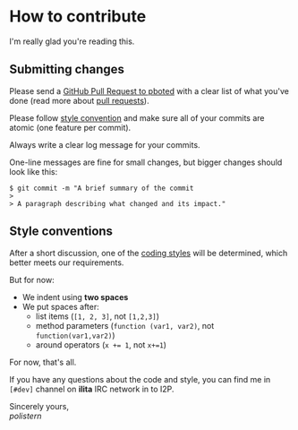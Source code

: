 # How to contribute

I'm really glad you're reading this.

## Submitting changes

Please send a [GitHub Pull Request to pboted](https://github.com/polistern/pboted/pull/new/master) with a clear list of what you've done (read more about [pull requests](http://help.github.com/pull-requests/)).

Please follow [style convention](#style-conventions) and make sure all of your commits are atomic (one feature per commit).

Always write a clear log message for your commits.

One-line messages are fine for small changes, but bigger changes should look like this:

```
$ git commit -m "A brief summary of the commit
>
> A paragraph describing what changed and its impact."
```

## Style conventions

After a short discussion, one of the [coding styles](https://github.com/motine/cppstylelineup) will be determined, which better meets our requirements.

But for now:

  * We indent using **two spaces**
  * We put spaces after:
    - list items (`[1, 2, 3]`, not `[1,2,3]`)
    - method parameters (`function (var1, var2)`, not `function(var1,var2)`)
    - around operators (`x += 1`, not `x+=1`)

For now, that's all.

If you have any questions about the code and style, you can find me in `[#dev]` channel on **ilita** IRC network in to I2P.

Sincerely yours,  
*polistern*
